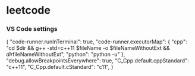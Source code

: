 # leetcode


### VS Code settings
{
    "code-runner.runInTerminal": true,
    "code-runner.executorMap": {
        "cpp": "cd $dir && g++ -std=c++11 $fileName -o $fileNameWithoutExt && $dir$fileNameWithoutExt",
        "python": "python -u"
    },
    "debug.allowBreakpointsEverywhere": true,
    "C_Cpp.default.cppStandard": "c++11",
    "C_Cpp.default.cStandard": "c11",
}
